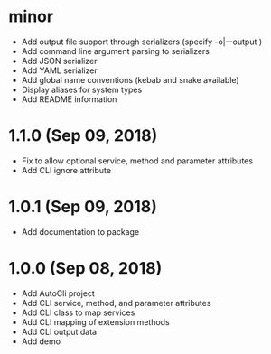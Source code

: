 # minor
* Add output file support through serializers (specify -o|--output <filename>)
* Add command line argument parsing to serializers
* Add JSON serializer
* Add YAML serializer
* Add global name conventions (kebab and snake available)
* Display aliases for system types
* Add README information

# 1.1.0 (Sep 09, 2018)
* Fix to allow optional service, method and parameter attributes
* Add CLI ignore attribute

# 1.0.1 (Sep 09, 2018)
* Add documentation to package

# 1.0.0 (Sep 08, 2018)
* Add AutoCli project
* Add CLI service, method, and parameter attributes
* Add CLI class to map services
* Add CLI mapping of extension methods
* Add CLI output data
* Add demo
